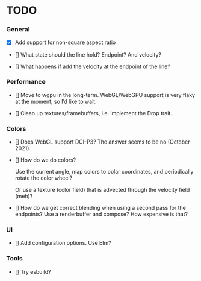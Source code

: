 # TODO

### General

- [x] Add support for non-square aspect ratio

- [] What state should the line hold? Endpoint? And velocity?

- [] What happens if add the velocity at the endpoint of the line?

### Performance

- [] Move to wgpu in the long-term. WebGL/WebGPU support is very flaky at the
  moment, so I’d like to wait.

- [] Clean up textures/framebuffers, i.e. implement the Drop trait.

### Colors

- [] Does WebGL support DCI-P3? The answer seems to be no (October 2021).

- [] How do we do colors?

  Use the current angle, map colors to polar coordinates, and periodically
  rotate the color wheel?

  Or use a texture (color field) that is advected through the velocity field
  (meh)?

- [] How do we get correct blending when using a second pass for the endpoints?
  Use a renderbuffer and compose? How expensive is that?

### UI

- [] Add configuration options. Use Elm?

### Tools

- [] Try esbuild?
